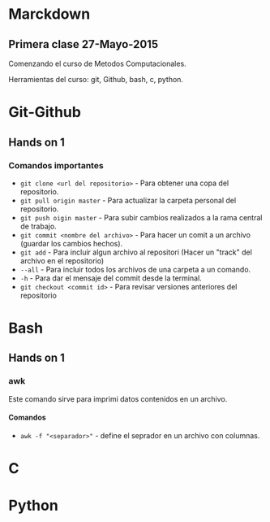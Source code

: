 # Marckdown

## Primera clase 27-Mayo-2015

Comenzando el curso de Metodos Computacionales.

Herramientas del curso:
git,
Github,
bash,
c,
python.

# Git-Github

## Hands on 1

### Comandos importantes
+ `git clone <url del repositorio>` - Para obtener una copa del repositorio.
+ `git pull origin master` - Para actualizar la carpeta personal del repositorio.
+ `git push oigin master` - Para subir cambios realizados a la rama central de trabajo.
+ `git commit <nombre del archivo>` - Para hacer un comit a un archivo (guardar los cambios hechos).
+ `git add` - Para incluir algun archivo al repositori (Hacer un "track" del archivo en el repositorio)
+ `--all` - Para incluir todos los archivos de una carpeta a un comando.
+ `-h` - Para dar el mensaje del commit desde la terminal.
+ `git checkout <commit id>` - Para revisar versiones anteriores del repositorio

# Bash

## Hands on 1

### awk

Este comando sirve para imprimi datos contenidos en un archivo.

#### Comandos
+ `awk -f "<separador>"` - define el seprador en un archivo con columnas. 

# C

# Python


 
